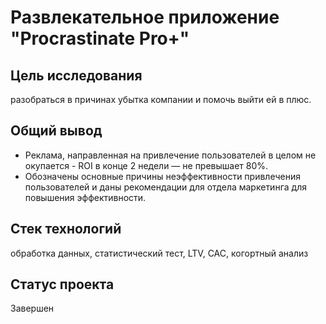 # Развлекательное приложение "Procrastinate Pro+"

## Цель исследования
разобраться в причинах убытка компании и помочь выйти ей в плюс.

## Общий вывод

* Реклама, направленная на привлечение пользователей в целом не окупается - ROI в конце 2 недели — не превышает 80%.<br>
* Обозначены основные причины неэффективности привлечения пользователей и даны рекомендации для отдела маркетинга для повышения эффективности.<br>

## Стек технологий

обработка данных, статистический тест, LTV, CAC, когортный анализ

## Статус проекта 

Завершен

